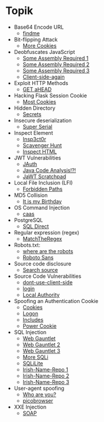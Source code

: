 # Topik
- Base64 Encode URL
	- [findme](findme)
- Bit-flipping Attack
	- [More Cookies](More%20Cookies)
- Deobfuscates JavaScript
	- [Some Assembly Required 1](Some%20Assembly%20Required%201)
	- [Some Assembly Required 2](Some%20Assembly%20Required%202)
	- [Some Assembly Required 3](Some%20Assembly%20Required%203)
	- [Client-side-again](Client-side-again)
- Exploit HTTP Methods
	- [GET aHEAD](GET%20aHEAD)
- Hacking Flask Session Cookie
	- [Most Cookies](Most%20Cookies)
- Hidden Directory
	- [Secrets](Secrets)
- Insecure deserialization
	- [Super Serial](Super%20Serial)
- Inspect Element
	- [Insp3ct0r](insp3ct0r)
	- [Scavenger Hunt](Scavenger%20Hunt)
	- [Inspect HTML](Inspect%20HTML)
- JWT Vulnerabilities
	- [JAuth](jAuth)
	- [Java Code Analysis!?!](Java%20Code%20Analysis)
	- [JaWT Scratchpad](JaWT%20Scratchpad)
- Local File Inclusion (LFI)
	- [Forbidden Paths](Forbidden%20Paths)
- MD5 Collision
	- [It is my Birthday](It%20is%20my%20Birthday)
- OS Command Injection
	- [caas](caas)
- PostgreSQL
	- [SQL Direct](SQL%20Directs)
- Regular expression (regex)
	- [MatchTheRegex](matchtheregex)
- Robots.txt: 
	- [where are the robots](where%20are%20the%20robots)
	- [Roboto Sans](Roboto%20Sans)
- Source code disclosure
	- [Search source](Search%20source)
- Source Code Vulnerabilities
	- [dont-use-client-side](dont-use-client-side)
	- [login](login)
	- [Local Authority](Local%20Authority)
- Spoofing an Authentication Cookie
	- [Cookies](cookies)
	- [Logon](logon)
	- [Includes](includes)
	- [Power Cookie](Power%20Cookie)
- SQL Injection
	- [Web Gauntlet](Web%20Gauntlet)
	- [Web Gauntlet 2](Web%20Gauntlet%202)
	- [Web Gauntlet 3](Web%20Gauntlet%203)
	- [More SQLi](More%20SQLi)
	- [SQLiLite](SQLiLite)
	- [Irish-Name-Repo 1](Irish-Name-Repo%201)
	- [Irish-Name-Repo 2](Irish-Name-Repo%202)
	- [Irish-Name-Repo 3](Irish-Name-Repo%203)
- User-agent spoofing
	- [Who are you?](Who%20are%20you)
	- [picobrowser](picobrowser)
- XXE Injection
	- [SOAP](SOAP)